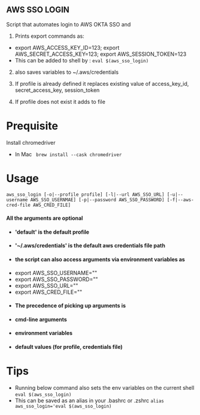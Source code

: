 AWS SSO LOGIN
-----
Script that automates login to AWS OKTA SSO and

1. Prints export commands as:

* export AWS_ACCESS_KEY_ID=123; export AWS_SECRET_ACCESS_KEY=123; export AWS_SESSION_TOKEN=123
* This can be added to shell by :
  `eval $(aws_sso_login)`

2. also saves variables to ~/.aws/credentials

1. If profile is already defined it replaces existing value of access_key_id, secret_access_key, session_token
2. If profile does not exist it adds to file

# Prequisite

Install chromedriver

* In Mac ` brew install --cask chromedriver`

# Usage

`aws_sso_login [-o|--profile profile] [-l|--url AWS_SSO_URL] [-u|--username AWS_SSO_USERNMAE] [-p|--password AWS_SSO_PASSWORD] [-f|--aws-cred-file AWS_CRED_FILE]`

#### All the arguments are optional

*  #### 'default' is the default profile
*  #### '~/.aws/credentials' is the default aws credentials file path
*  #### the script can also access arguments via environment variables as
* export AWS_SSO_USERNAME=""
* export AWS_SSO_PASSWORD=""
* export AWS_SSO_URL=""
* export AWS_CRED_FILE=""
*  #### The precedence of picking up arguments is
*  #### cmd-line arguments
*  #### environment variables
*  #### default values (for profile, credentials file)
   

# Tips
*  Running below command also sets the env variables on the current shell  
`eval $(aws_sso_login)`
*  This can be saved as an alias in your .bashrc or .zshrc
`alias aws_sso_login='eval $(aws_sso_login)`